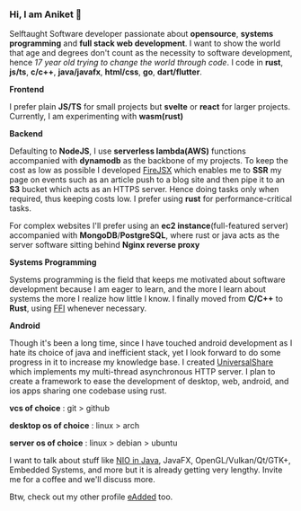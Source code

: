 ### Hi, I am Aniket 👻

Selftaught Software developer passionate about **opensource**, **systems programming** and **full stack web development**. I want to show the world that age and degrees don't count as the necessity to software development, hence *17 year old trying to change the world through code*. I code in **rust**, **js/ts**, **c/c++**, **java/javafx**, **html/css**, **go**, **dart/flutter**.

**Frontend**

I prefer plain **JS/TS** for small projects but **svelte** or **react** for larger projects. Currently, I am experimenting with **wasm(rust)**

**Backend**

Defaulting to **NodeJS**, I use **serverless lambda(AWS)** functions accompanied with **dynamodb** as the backbone of my projects. To keep the cost as low as possible I developed [FireJSX](https://www.npmjs.com/package/firejsx) which enables me to **SSR** my page on events such as an article push to a blog site and then pipe it to an **S3** bucket which acts as an HTTPS server. Hence doing tasks only when required, thus keeping costs low. I prefer using **rust** for performance-critical tasks.

For complex websites I'll prefer using an **ec2 instance**(full-featured server) accompanied with **MongoDB**/**PostgreSQL**, where rust or java acts as the server software sitting behind **Nginx reverse proxy**

**Systems Programming**

Systems programming is the field that keeps me motivated about software development because I am eager to learn, and the more I learn about systems the more I realize how little I know. I finally moved from **C/C++** to **Rust**, using [FFI](https://doc.rust-lang.org/nomicon/ffi.html) whenever necessary. 

**Android**

Though it's been a long time, since I have touched android development as I hate its choice of java and inefficient stack, yet I look forward to do some progress in it to increase my knowledge base. I created [UniversalShare](https://play.google.com/store/apps/details?id=com.eadded.universalshare&hl=en_US) which implements my multi-thread asynchronous HTTP server. I plan to create a framework to ease the development of desktop, web, android, and ios apps sharing one codebase using rust. 

**vcs of choice** : git > github

**desktop os of choice** : linux > arch

**server os of choice** : linux > debian > ubuntu

I want to talk about stuff like [NIO in Java](https://docs.oracle.com/javase/7/docs/api/java/nio/package-summary.html), JavaFX, OpenGL/Vulkan/Qt/GTK+, Embedded Systems, and more but it is already getting very lengthy. Invite me for a coffee and we'll discuss more.

Btw, check out my other profile [eAdded](https://github.com/eadded) too.
